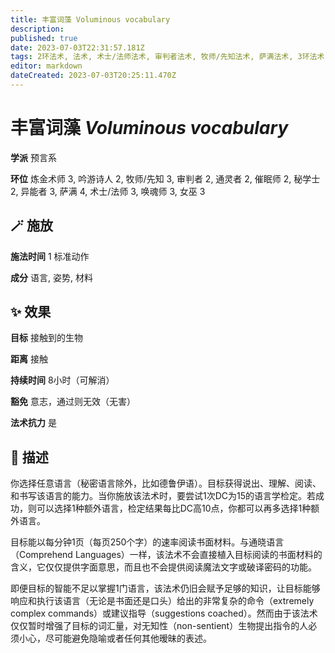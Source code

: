```yaml
---
title: 丰富词藻 Voluminous vocabulary
description: 
published: true
date: 2023-07-03T22:31:57.181Z
tags: 2环法术, 法术, 术士/法师法术, 审判者法术, 牧师/先知法术, 萨满法术, 3环法术, 4环法术, 女巫法术, 秘学士法术, 吟游诗人法术, 炼金术师法术, 异能者法术, 预言系, 催眠师法术, 通灵者法术, 唤魂师法术
editor: markdown
dateCreated: 2023-07-03T20:25:11.470Z
---
```


# **丰富词藻** *Voluminous vocabulary*

**学派** 预言系 

**环位** 炼金术师 3, 吟游诗人 2, 牧师/先知 3, 审判者 2, 通灵者 2, 催眠师 2, 秘学士 2, 异能者 3, 萨满 4, 术士/法师 3, 唤魂师 3, 女巫 3

## 🪄 施放

**施法时间** 1 标准动作

**成分** 语言, 姿势, 材料

## ✨ 效果 

**目标** 接触到的生物 

**距离** 接触  

**持续时间** 8小时（可解消） 

**豁免** 意志，通过则无效（无害）

**法术抗力** 是

## 📖 描述

你选择任意语言（秘密语言除外，比如德鲁伊语）。目标获得说出、理解、阅读、和书写该语言的能力。当你施放该法术时，要尝试1次DC为15的语言学检定。若成功，则可以选择1种额外语言，检定结果每比DC高10点，你都可以再多选择1种额外语言。

目标能以每分钟1页（每页250个字）的速率阅读书面材料。与通晓语言（Comprehend Languages）一样，该法术不会直接植入目标阅读的书面材料的含义，它仅仅提供字面意思，而且也不会提供阅读魔法文字或破译密码的功能。

即便目标的智能不足以掌握1门语言，该法术仍旧会赋予足够的知识，让目标能够响应和执行该语言（无论是书面还是口头）给出的非常复杂的命令（extremely complex commands）或建议指导（suggestions coached）。然而由于该法术仅仅暂时增强了目标的词汇量，对无知性（non-sentient）生物提出指令的人必须小心，尽可能避免隐喻或者任何其他暧昧的表述。
    